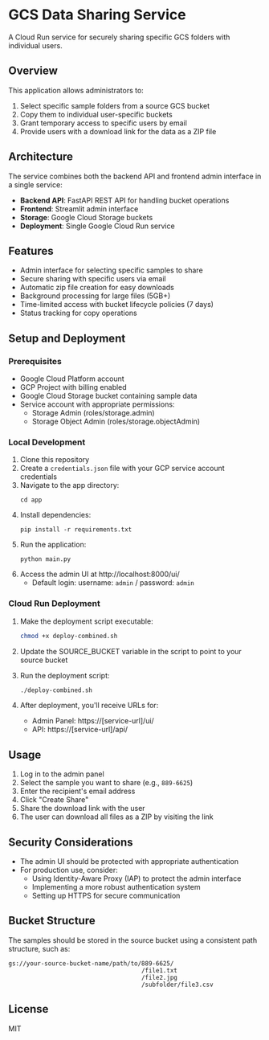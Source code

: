 # GCS Data Sharing Service

A Cloud Run service for securely sharing specific GCS folders with individual users.

## Overview

This application allows administrators to:
1. Select specific sample folders from a source GCS bucket
2. Copy them to individual user-specific buckets
3. Grant temporary access to specific users by email
4. Provide users with a download link for the data as a ZIP file

## Architecture

The service combines both the backend API and frontend admin interface in a single service:

- **Backend API**: FastAPI REST API for handling bucket operations
- **Frontend**: Streamlit admin interface
- **Storage**: Google Cloud Storage buckets
- **Deployment**: Single Google Cloud Run service

## Features

- Admin interface for selecting specific samples to share
- Secure sharing with specific users via email
- Automatic zip file creation for easy downloads
- Background processing for large files (5GB+)
- Time-limited access with bucket lifecycle policies (7 days)
- Status tracking for copy operations

## Setup and Deployment

### Prerequisites

- Google Cloud Platform account
- GCP Project with billing enabled
- Google Cloud Storage bucket containing sample data
- Service account with appropriate permissions:
  - Storage Admin (roles/storage.admin)
  - Storage Object Admin (roles/storage.objectAdmin)

### Local Development

1. Clone this repository
2. Create a `credentials.json` file with your GCP service account credentials
3. Navigate to the app directory:
   ```
   cd app
   ```
4. Install dependencies:
   ```
   pip install -r requirements.txt
   ```
5. Run the application:
   ```
   python main.py
   ```
6. Access the admin UI at http://localhost:8000/ui/
   - Default login: username: `admin` / password: `admin`

### Cloud Run Deployment

1. Make the deployment script executable:
   ```bash
   chmod +x deploy-combined.sh
   ```

2. Update the SOURCE_BUCKET variable in the script to point to your source bucket

3. Run the deployment script:
   ```bash
   ./deploy-combined.sh
   ```

4. After deployment, you'll receive URLs for:
   - Admin Panel: https://[service-url]/ui/
   - API: https://[service-url]/api/

## Usage

1. Log in to the admin panel
2. Select the sample you want to share (e.g., `889-6625`)
3. Enter the recipient's email address
4. Click "Create Share"
5. Share the download link with the user
6. The user can download all files as a ZIP by visiting the link

## Security Considerations

- The admin UI should be protected with appropriate authentication
- For production use, consider:
  - Using Identity-Aware Proxy (IAP) to protect the admin interface
  - Implementing a more robust authentication system
  - Setting up HTTPS for secure communication

## Bucket Structure

The samples should be stored in the source bucket using a consistent path structure, such as:
```
gs://your-source-bucket-name/path/to/889-6625/
                                     /file1.txt
                                     /file2.jpg
                                     /subfolder/file3.csv
```

## License

MIT 